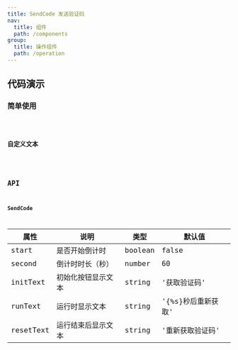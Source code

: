 ```yaml
---
title: SendCode 发送验证码
nav:
  title: 组件
  path: /components
group:
  title: 操作组件
  path: /operation
---
```


## 代码演示

### 简单使用

<code src="./demo/simple.tsx" />

### 自定义文本

<code src="./demo/customize.tsx" />

## API

### SendCode

| 属性      | 说明               | 类型    | 默认值             |
| --------- | ------------------ | ------- | ------------------ |
| start     | 是否开始倒计时     | boolean | false              |
| second    | 倒计时时长（秒）   | number  | 60                 |
| initText  | 初始化按钮显示文本 | string  | '获取验证码'       |
| runText   | 运行时显示文本     | string  | '{%s}秒后重新获取' |
| resetText | 运行结束后显示文本 | string  | '重新获取验证码'   |
